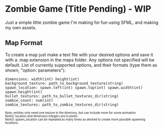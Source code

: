 # Zombie Game (Title Pending) - WIP

Just a simple little zombie game I'm making for fun using SFML, and making my own assets.

## Map Format
To create a map just make a text file with your desired options and save it with a .map extension in the maps folder. Any options not specified will be default. 
List of currently supported options, and their formats (type them as shown, "option: parameters"):
```
dimensions: width(int) height(int)
background_texture: path_to_background_texture(string)
spawn_location: spawn.left(int) spawn.top(int) spawn.width(int) spawn.height(int)
bullet_textures: path_to_bullet_textures_dir(string)
zombie_count: num(int)
zombie_textures: path_to_zombie_textures_dir(string)
```
<sub><sup>Note: entities only need one texture in the directory, but can include more for some animation  
Note2: location and dimension integers are in pixels  
Note3: spawn_location can be repeated as many times as desired to create more possible spawning locations.</sup></sub>  

